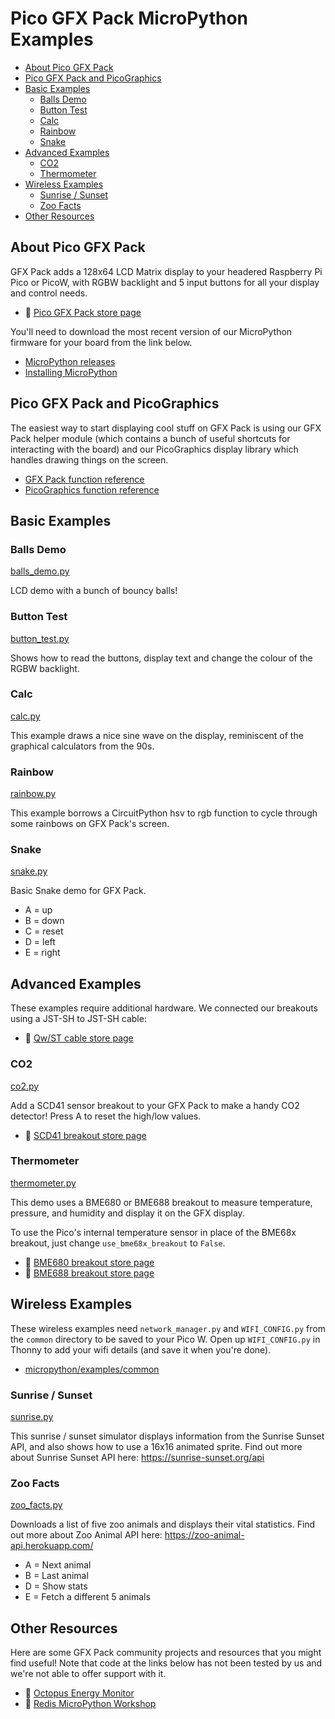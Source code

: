 # Pico GFX Pack MicroPython Examples <!-- omit in toc -->
 
- [About Pico GFX Pack](#about-pico-gfx-pack)
- [Pico GFX Pack and PicoGraphics](#pico-gfx-pack-and-picographics)
- [Basic Examples](#basic-examples)
  - [Balls Demo](#balls-demo)
  - [Button Test](#button-test)
  - [Calc](#calc)
  - [Rainbow](#rainbow)
  - [Snake](#snake)
- [Advanced Examples](#advanced-examples)
  - [CO2](#co2)
  - [Thermometer](#thermometer)
- [Wireless Examples](#wireless-examples)
  - [Sunrise / Sunset](#sunrise--sunset)
  - [Zoo Facts](#zoo-facts)
- [Other Resources](#other-resources)

## About Pico GFX Pack

GFX Pack adds a 128x64 LCD Matrix display to your headered Raspberry Pi Pico or PicoW, with RGBW backlight and 5 input buttons for all your display and control needs.

- :link: [Pico GFX Pack store page](https://shop.pimoroni.com/products/pico-gfx-pack)

You'll need to download the most recent version of our MicroPython firmware for your board from the link below.

- [MicroPython releases](https://github.com/pimoroni/pimoroni-pico/releases)
- [Installing MicroPython](../../../setting-up-micropython.md)

## Pico GFX Pack and PicoGraphics

The easiest way to start displaying cool stuff on GFX Pack is using our GFX Pack helper module (which contains a bunch of useful shortcuts for interacting with the board) and our PicoGraphics display library which handles drawing things on the screen.

- [GFX Pack function reference](../../modules_py/gfx_pack.md)
- [PicoGraphics function reference](../../modules/picographics/README.md)

## Basic Examples

### Balls Demo

[balls_demo.py](balls_demo.py)

LCD demo with a bunch of bouncy balls!

### Button Test

[button_test.py](button_test.py)

Shows how to read the buttons, display text and change the colour of the RGBW backlight.

### Calc

[calc.py](calc.py)

This example draws a nice sine wave on the display, reminiscent of the graphical calculators from the 90s.

### Rainbow

[rainbow.py](rainbow.py)

This example borrows a CircuitPython hsv to rgb function to cycle through some rainbows on GFX Pack's screen.

### Snake

[snake.py](snake.py)

Basic Snake demo for GFX Pack.

- A = up
- B = down
- C = reset
- D = left
- E = right

## Advanced Examples

These examples require additional hardware. We connected our breakouts using a JST-SH to JST-SH cable:

- :link: [Qw/ST cable store page](https://shop.pimoroni.com/products/jst-sh-cable-qwiic-stemma-qt-compatible?variant=31910609813587)

### CO2

[co2.py](co2.py)

Add a SCD41 sensor breakout to your GFX Pack to make a handy CO2 detector!
Press A to reset the high/low values.

- :link: [SCD41 breakout store page](https://shop.pimoroni.com/products/scd41-co2-sensor-breakout)

### Thermometer

[thermometer.py](thermometer.py)

This demo uses a BME680 or BME688 breakout to measure temperature, pressure, and humidity and display it on the GFX display. 

To use the Pico's internal temperature sensor in place of the BME68x breakout, just change `use_bme68x_breakout` to `False`.

- :link: [BME680 breakout store page](https://shop.pimoroni.com/products/bme680-breakout)
- :link: [BME688 breakout store page](https://shop.pimoroni.com/products/bme688-breakout)

## Wireless Examples

These wireless examples need `network_manager.py` and `WIFI_CONFIG.py` from the `common` directory to be saved to your Pico W. Open up `WIFI_CONFIG.py` in Thonny to add your wifi details (and save it when you're done).

- [micropython/examples/common](../../examples/common)

### Sunrise / Sunset

[sunrise.py](sunrise.py)

This sunrise / sunset simulator displays information from the Sunrise Sunset API, and also shows how to use a 16x16 animated sprite.
Find out more about Sunrise Sunset API here:  https://sunrise-sunset.org/api

### Zoo Facts

[zoo_facts.py](zoo_facts.py)

Downloads a list of five zoo animals and displays their vital statistics.
Find out more about Zoo Animal API here: https://zoo-animal-api.herokuapp.com/

- A = Next animal
- B = Last animal
- D = Show stats
- E = Fetch a different 5 animals

## Other Resources

Here are some GFX Pack community projects and resources that you might find useful! Note that code at the links below has not been tested by us and we're not able to offer support with it.

- :link: [Octopus Energy Monitor](https://github.com/MaverickUK/OctopusEnergyMonitorPicoW)
- :link: [Redis MicroPython Workshop](https://github.com/simonprickett/micropython-workshop)



